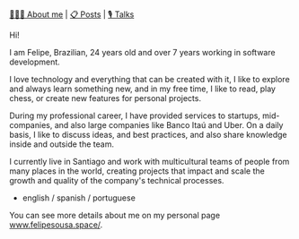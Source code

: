 [👨🏻‍💻 About me](https://felipesousa.space/about) | [📋 Posts](https://felipesousa.space/posts) | [🎙 Talks](https://felipesousa.space/talks/)

Hi!

I am Felipe, Brazilian, 24 years old and over 7 years working in software development.

I love technology and everything that can be created with it, I like to explore and always learn something new, and in my free time, I like to read, play chess, or create new features for personal projects.

During my professional career, I have provided services to startups, mid-companies, and also large companies like Banco Itaú and Uber. On a daily basis, I like to discuss ideas, and best practices, and also share knowledge inside and outside the team.

I currently live in Santiago and work with multicultural teams of people from many places in the world, creating projects that impact and scale the growth and quality of the company's technical processes. 

* english / spanish / portuguese

You can see more details about me on my personal page www.felipesousa.space/.
